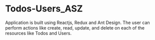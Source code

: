 # Todos-Users_ASZ
Application is built using Reactjs, Redux and Ant Design. The user can perform actions like create, read, update, and delete on each of the resources like Todos and Users.
